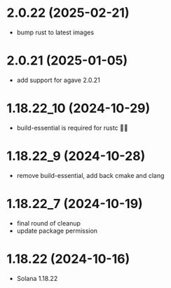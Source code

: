 # 2.0.22 (2025-02-21)

* bump rust to latest images

# 2.0.21 (2025-01-05)

* add support for agave 2.0.21

# 1.18.22_10 (2024-10-29)

* build-essential is required for rustc 🤷‍♀️

# 1.18.22_9 (2024-10-28)

* remove build-essential, add back cmake and clang

# 1.18.22_7 (2024-10-19)

* final round of cleanup
* update package permission

# 1.18.22 (2024-10-16)

* Solana 1.18.22
